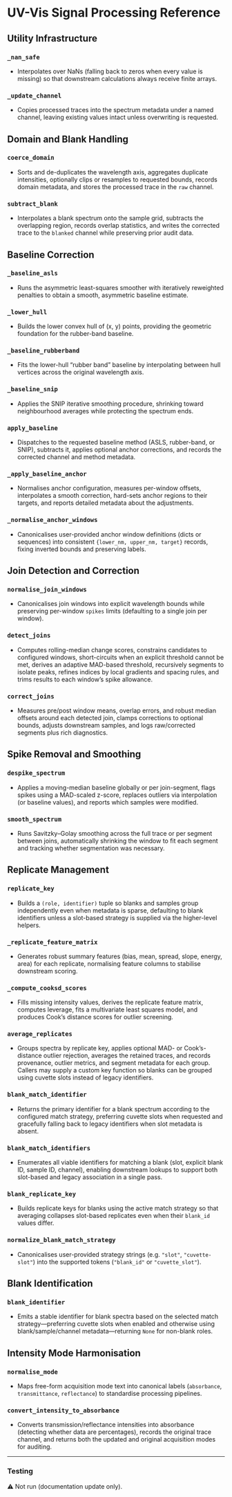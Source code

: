 # UV-Vis Signal Processing Reference

## Utility Infrastructure

### `_nan_safe`
- Interpolates over NaNs (falling back to zeros when every value is missing) so that downstream calculations always receive finite arrays.

### `_update_channel`
- Copies processed traces into the spectrum metadata under a named channel, leaving existing values intact unless overwriting is requested.

## Domain and Blank Handling

### `coerce_domain`
- Sorts and de-duplicates the wavelength axis, aggregates duplicate intensities, optionally clips or resamples to requested bounds, records domain metadata, and stores the processed trace in the `raw` channel.

### `subtract_blank`
- Interpolates a blank spectrum onto the sample grid, subtracts the overlapping region, records overlap statistics, and writes the corrected trace to the `blanked` channel while preserving prior audit data.

## Baseline Correction

### `_baseline_asls`
- Runs the asymmetric least-squares smoother with iteratively reweighted penalties to obtain a smooth, asymmetric baseline estimate.

### `_lower_hull`
- Builds the lower convex hull of (x, y) points, providing the geometric foundation for the rubber-band baseline.

### `_baseline_rubberband`
- Fits the lower-hull “rubber band” baseline by interpolating between hull vertices across the original wavelength axis.

### `_baseline_snip`
- Applies the SNIP iterative smoothing procedure, shrinking toward neighbourhood averages while protecting the spectrum ends.

### `apply_baseline`
- Dispatches to the requested baseline method (ASLS, rubber-band, or SNIP), subtracts it, applies optional anchor corrections, and records the corrected channel and method metadata.

### `_apply_baseline_anchor`
- Normalises anchor configuration, measures per-window offsets, interpolates a smooth correction, hard-sets anchor regions to their targets, and reports detailed metadata about the adjustments.

### `_normalise_anchor_windows`
- Canonicalises user-provided anchor window definitions (dicts or sequences) into consistent `{lower_nm, upper_nm, target}` records, fixing inverted bounds and preserving labels.

## Join Detection and Correction

### `normalise_join_windows`
- Canonicalises join windows into explicit wavelength bounds while preserving per-window `spikes` limits (defaulting to a single join per window).

### `detect_joins`
- Computes rolling-median change scores, constrains candidates to configured windows, short-circuits when an explicit threshold cannot be met, derives an adaptive MAD-based threshold, recursively segments to isolate peaks, refines indices by local gradients and spacing rules, and trims results to each window’s spike allowance.

### `correct_joins`
- Measures pre/post window means, overlap errors, and robust median offsets around each detected join, clamps corrections to optional bounds, adjusts downstream samples, and logs raw/corrected segments plus rich diagnostics.

## Spike Removal and Smoothing

### `despike_spectrum`
- Applies a moving-median baseline globally or per join-segment, flags spikes using a MAD-scaled z-score, replaces outliers via interpolation (or baseline values), and reports which samples were modified.

### `smooth_spectrum`
- Runs Savitzky–Golay smoothing across the full trace or per segment between joins, automatically shrinking the window to fit each segment and tracking whether segmentation was necessary.

## Replicate Management

### `replicate_key`
- Builds a `(role, identifier)` tuple so blanks and samples group independently even when metadata is sparse, defaulting to blank identifiers unless a slot-based strategy is supplied via the higher-level helpers.

### `_replicate_feature_matrix`
- Generates robust summary features (bias, mean, spread, slope, energy, area) for each replicate, normalising feature columns to stabilise downstream scoring.

### `_compute_cooksd_scores`
- Fills missing intensity values, derives the replicate feature matrix, computes leverage, fits a multivariate least squares model, and produces Cook’s distance scores for outlier screening.

### `average_replicates`
- Groups spectra by replicate key, applies optional MAD- or Cook’s-distance outlier rejection, averages the retained traces, and records provenance, outlier metrics, and segment metadata for each group. Callers may supply a custom key function so blanks can be grouped using cuvette slots instead of legacy identifiers.

### `blank_match_identifier`
- Returns the primary identifier for a blank spectrum according to the configured match strategy, preferring cuvette slots when requested and gracefully falling back to legacy identifiers when slot metadata is absent.

### `blank_match_identifiers`
- Enumerates all viable identifiers for matching a blank (slot, explicit blank ID, sample ID, channel), enabling downstream lookups to support both slot-based and legacy association in a single pass.

### `blank_replicate_key`
- Builds replicate keys for blanks using the active match strategy so that averaging collapses slot-based replicates even when their `blank_id` values differ.

### `normalize_blank_match_strategy`
- Canonicalises user-provided strategy strings (e.g. `"slot"`, `"cuvette-slot"`) into the supported tokens (`"blank_id"` or `"cuvette_slot"`).

## Blank Identification

### `blank_identifier`
- Emits a stable identifier for blank spectra based on the selected match strategy—preferring cuvette slots when enabled and otherwise using blank/sample/channel metadata—returning `None` for non-blank roles.

## Intensity Mode Harmonisation

### `normalise_mode`
- Maps free-form acquisition mode text into canonical labels (`absorbance`, `transmittance`, `reflectance`) to standardise processing pipelines.

### `convert_intensity_to_absorbance`
- Converts transmission/reflectance intensities into absorbance (detecting whether data are percentages), records the original trace channel, and returns both the updated and original acquisition modes for auditing.

---

### Testing
⚠️ Not run (documentation update only).
